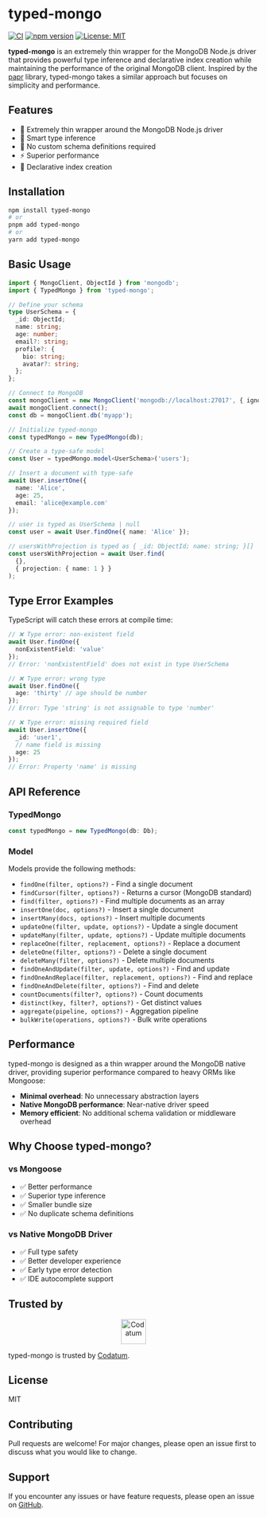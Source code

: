# typed-mongo

[![CI](https://github.com/codatum/typed-mongo/actions/workflows/ci.yml/badge.svg)](https://github.com/codatum/typed-mongo/actions/workflows/ci.yml)
[![npm version](https://badge.fury.io/js/typed-mongo.svg)](https://badge.fury.io/js/typed-mongo)
[![License: MIT](https://img.shields.io/badge/License-MIT-yellow.svg)](https://opensource.org/licenses/MIT)

**typed-mongo** is an extremely thin wrapper for the MongoDB Node.js driver that provides powerful type inference and declarative index creation while maintaining the performance of the original MongoDB client. Inspired by the [papr](https://github.com/plexinc/papr) library, typed-mongo takes a similar approach but focuses on simplicity and performance.

## Features

- 🔄 Extremely thin wrapper around the MongoDB Node.js driver
- 🎯 Smart type inference
- 🔄 No custom schema definitions required
- ⚡ Superior performance
- 📝 Declarative index creation

## Installation

```bash
npm install typed-mongo
# or
pnpm add typed-mongo
# or
yarn add typed-mongo
```

## Basic Usage

```typescript
import { MongoClient, ObjectId } from 'mongodb';
import { TypedMongo } from 'typed-mongo';

// Define your schema
type UserSchema = {
  _id: ObjectId;
  name: string;
  age: number;
  email?: string;
  profile?: {
    bio: string;
    avatar?: string;
  };
};

// Connect to MongoDB
const mongoClient = new MongoClient('mongodb://localhost:27017', { ignoreUndefined: true });
await mongoClient.connect();
const db = mongoClient.db('myapp');

// Initialize typed-mongo
const typedMongo = new TypedMongo(db);

// Create a type-safe model
const User = typedMongo.model<UserSchema>('users');

// Insert a document with type-safe
await User.insertOne({
  name: 'Alice',
  age: 25,
  email: 'alice@example.com'
});

// user is typed as UserSchema | null
const user = await User.findOne({ name: 'Alice' });

// usersWithProjection is typed as { _id: ObjectId; name: string; }[]
const usersWithProjection = await User.find(
  {},
  { projection: { name: 1 } }
);
```

## Type Error Examples

TypeScript will catch these errors at compile time:

```typescript
// ❌ Type error: non-existent field
await User.findOne({ 
  nonExistentField: 'value' 
});
// Error: 'nonExistentField' does not exist in type UserSchema

// ❌ Type error: wrong type
await User.findOne({ 
  age: 'thirty' // age should be number
});
// Error: Type 'string' is not assignable to type 'number'

// ❌ Type error: missing required field
await User.insertOne({
  _id: 'user1',
  // name field is missing
  age: 25
});
// Error: Property 'name' is missing
```

## API Reference

### TypedMongo

```typescript
const typedMongo = new TypedMongo(db: Db);
```

### Model

Models provide the following methods:

- `findOne(filter, options?)` - Find a single document
- `findCursor(filter, options?)` - Returns a cursor (MongoDB standard)
- `find(filter, options?)` - Find multiple documents as an array
- `insertOne(doc, options?)` - Insert a single document
- `insertMany(docs, options?)` - Insert multiple documents
- `updateOne(filter, update, options?)` - Update a single document
- `updateMany(filter, update, options?)` - Update multiple documents
- `replaceOne(filter, replacement, options?)` - Replace a document
- `deleteOne(filter, options?)` - Delete a single document
- `deleteMany(filter, options?)` - Delete multiple documents
- `findOneAndUpdate(filter, update, options?)` - Find and update
- `findOneAndReplace(filter, replacement, options?)` - Find and replace
- `findOneAndDelete(filter, options?)` - Find and delete
- `countDocuments(filter?, options?)` - Count documents
- `distinct(key, filter?, options?)` - Get distinct values
- `aggregate(pipeline, options?)` - Aggregation pipeline
- `bulkWrite(operations, options?)` - Bulk write operations

## Performance

typed-mongo is designed as a thin wrapper around the MongoDB native driver, providing superior performance compared to heavy ORMs like Mongoose:

- **Minimal overhead**: No unnecessary abstraction layers
- **Native MongoDB performance**: Near-native driver speed
- **Memory efficient**: No additional schema validation or middleware overhead

## Why Choose typed-mongo?

### vs Mongoose
- ✅ Better performance
- ✅ Superior type inference
- ✅ Smaller bundle size
- ✅ No duplicate schema definitions

### vs Native MongoDB Driver
- ✅ Full type safety
- ✅ Better developer experience
- ✅ Early type error detection
- ✅ IDE autocomplete support

## Trusted by

<p align="center">
  <a href="https://codatum.com">
    <img src="https://storage.googleapis.com/prod-cdm-public2/assets/invite_mail_logo.png" alt="Codatum" height="50">
  </a>
</p>

typed-mongo is trusted by [Codatum](https://codatum.com).

## License

MIT

## Contributing

Pull requests are welcome! For major changes, please open an issue first to discuss what you would like to change.

## Support

If you encounter any issues or have feature requests, please open an issue on [GitHub](https://github.com/codatum/typed-mongo/issues).